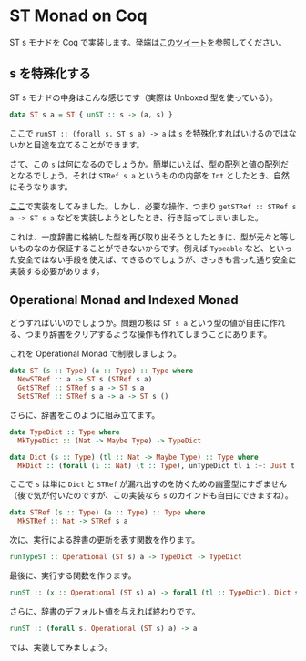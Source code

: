 # ST Monad on Coq

ST s モナドを Coq で実装します。発端は[このツイート](https://twitter.com/mod_poppo/status/1171772482891612160)を参照してください。

## s を特殊化する

ST s モナドの中身はこんな感じです（実際は Unboxed 型を使っている）。

```haskell
data ST s a = ST { unST :: s -> (a, s) }
```

ここで `runST :: (forall s. ST s a) -> a` は `s` を特殊化すればいけるのではないかと目途を立てることができます。

さて、この `s` は何になるのでしょうか。簡単にいえば、型の配列と値の配列だとなるでしょう。それは `STRef s a` というものの内部を `Int` としたとき、自然にそうなります。

[ここ](https://github.com/Hexirp/coq-gist/blob/2d02f8da731425b493041045a31712965790a180/ST.v)で実装をしてみました。しかし、必要な操作、つまり `getSTRef :: STRef s a -> ST s a` などを実装しようとしたとき、行き詰ってしまいました。

これは、一度辞書に格納した型を再び取り出そうとしたときに、型が元々と等しいものなのか保証することができないからです。例えば `Typeable` など、といった安全ではない手段を使えば、できるのでしょうが、さっきも言った通り安全に実装する必要があります。

## Operational Monad and Indexed Monad

どうすればいいのでしょうか。問題の核は `ST s a` という型の値が自由に作れる、つまり辞書をクリアするような操作も作れてしまうことにあります。

これを Operational Monad で制限しましょう。

```haskell
data ST (s :: Type) (a :: Type) :: Type where
  NewSTRef :: a -> ST s (STRef s a)
  GetSTRef :: STRef s a -> ST s a
  SetSTRef :: STRef s a -> a -> ST s ()
```

さらに、辞書をこのように組み立てます。

```haskell
data TypeDict :: Type where
  MkTypeDict :: (Nat -> Maybe Type) -> TypeDict

data Dict (s :: Type) (tl :: Nat -> Maybe Type) :: Type where
  MkDict :: (forall (i :: Nat) (t :: Type), unTypeDict tl i :~: Just t -> t) -> Dict s tl
```

ここで `s` は単に `Dict` と `STRef` が漏れ出すのを防ぐための幽霊型にすぎません（後で気が付いたのですが、この実装なら `s` のカインドも自由にできますね）。

```haskell
data STRef (s :: Type) (a :: Type) :: Type where
  MkSTRef :: Nat -> STRef s a
```

次に、実行による辞書の更新を表す関数を作ります。

```haskell
runTypeST :: Operational (ST s) a -> TypeDict -> TypeDict
```

最後に、実行する関数を作ります。

```haskell
runST :: (x :: Operational (ST s) a) -> forall (tl :: TypeDict). Dict s tl -> (a, Dict s (runTypeST x tl))
```

さらに、辞書のデフォルト値を与えれば終わりです。

```haskell
runST :: (forall s. Operational (ST s) a) -> a
```

では、実装してみましょう。
